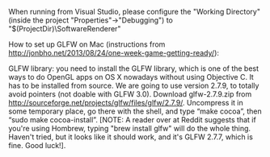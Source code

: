 When running from Visual Studio, please configure the "Working Directory" (inside the project "Properties"->"Debugging") to "$(ProjectDir)\SoftwareRenderer"

How to set up GLFW on Mac (instructions from http://jonbho.net/2013/08/24/one-week-game-getting-ready/):

GLFW library: you need to install the GLFW library, which is one of the best ways to do OpenGL apps on OS X nowadays without using Objective C. It has to be installed from source. We are going to use version 2.7.9, to totally avoid pointers (not doable with GLFW 3.0). Download glfw-2.7.9.zip from http://sourceforge.net/projects/glfw/files/glfw/2.7.9/. Uncompress it in some temporary place, go there with the shell, and type “make cocoa”, then “sudo make cocoa-install”. [NOTE: A reader over at Reddit suggests that if you're using Hombrew, typing "brew install glfw" will do the whole thing. Haven't tried, but it looks like it should work, and it's GLFW 2.7.7, which is fine. Good luck!]. 